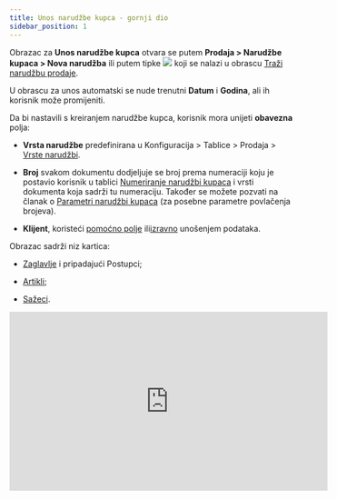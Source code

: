 ```yaml
---
title: Unos narudžbe kupca - gornji dio
sidebar_position: 1
---
```


Obrazac za **Unos narudžbe kupca** otvara se putem **Prodaja > Narudžbe kupaca > Nova narudžba** ili putem tipke ![](/img/neutral/common/new.png) koji se nalazi u obrascu [Traži narudžbu prodaje](/docs/sales/sales-orders/search-sales-orders).

U obrascu za unos automatski se nude trenutni **Datum** i **Godina**, ali ih korisnik može promijeniti. 

Da bi nastavili s kreiranjem narudžbe kupca, korisnik mora unijeti  **obavezna** polja:

- **Vrsta narudžbe** predefinirana u Konfiguracija > Tablice > Prodaja > [Vrste narudžbi](/docs/configurations/tables/sales/sales-order-types).

- **Broj** svakom dokumentu dodjeljuje se broj prema numeraciji koju je postavio korisnik u tablici [Numeriranje narudžbi kupaca](/docs/configurations/tables/fluentis-numerations) i vrsti dokumenta koja sadrži tu numeraciju. Također se možete pozvati na članak o [Parametri narudžbi kupaca](/docs/configurations/parameters/sales/sales-orders-parameters) (za posebne parametre povlačenja brojeva).

- **Klijent**, koristeći [pomoćno polje](/docs/guide/common/operations-with-data/manual-entry-or-help-and-data-selection) ili[izravno](/docs/guide/common/operations-with-data/manual-entry-or-help-and-data-selection) unošenjem podataka.

Obrazac sadrži niz kartica:

- [Zaglavlje](/docs/sales/sales-orders/create-new-sales-orders/header) i pripadajući Postupci;

- [Artikli](/docs/sales/sales-orders/create-new-sales-orders/items);

- [Sažeci](/docs/sales/sales-orders/create-new-sales-orders/summaries).


<iframe width="560" height="315" src="https://www.youtube.com/embed/VMimIT7Yehw" title="YouTube video player" frameborder="0" allow="accelerometer; autoplay; clipboard-write; encrypted-media; gyroscope; picture-in-picture" allowfullscreen></iframe>
